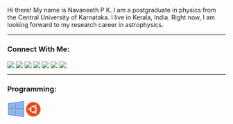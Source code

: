Hi there! My name is Navaneeth P K. I am a postgraduate in physics from the Central University of Karnataka. I live in Kerala, India. Right now, I am looking forward to my research career in astrophysics.   
<hr/>  
<h3>Connect With Me:</h3>
<a href="https://www.linkedin.com/in/navaneethnpk" target="blank"><img align="center" 
    src="https://img.shields.io/badge/LinkedIn-0A66C2.svg?style=for-the-badge&logo=linkedin&logoColor=white" height="30"/></a>  
<a href="https://www.facebook.com/navaneethnpk" target="blank"><img align="center" 
    src="https://img.shields.io/badge/Facebook-4267B2.svg?style=for-the-badge&logo=Facebook&logoColor=white" height="30"/></a>  
<a href="https://twitter.com/navaneeth_npk" target="blank"><img align="center" 
    src="https://img.shields.io/badge/Twitter-1DA1F2.svg?style=for-the-badge&logo=Twitter&logoColor=white" height="30"/></a>  
<a href="https://www.instagram.com/navaneeth_npk" target="blank"><img align="center" 
    src="https://img.shields.io/badge/Instagram-E1306C.svg?style=for-the-badge&logo=Instagram&logoColor=white" height="30"/></a>  
<a href="https://www.reddit.com/user/navaneeth_npk" target="blank"><img align="center" 
    src="https://img.shields.io/badge/Reddit-FF4500.svg?style=for-the-badge&logo=Reddit&logoColor=white" height="30"/></a>  
<a href="https://www.behance.net/navaneethnpk" target="blank"><img align="center" 
    src="https://img.shields.io/badge/Behance-053EFF.svg?style=for-the-badge&logo=Behance&logoColor=white" height="30"/></a>  
<a href="https://dribbble.com/navaneethnpk" target="blank"><img align="center" 
    src="https://img.shields.io/badge/Dribbble-EA4C89.svg?style=for-the-badge&logo=Dribbble&logoColor=white" height="30"/></a>  
<hr/> 
<h3>Programming:</h3>
<img src="img/windows.png" width=40><img src="img/ubuntu.png" width=40>


